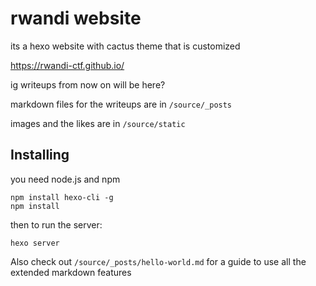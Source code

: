 # rwandi website

its a hexo website with cactus theme that is customized

https://rwandi-ctf.github.io/

ig writeups from now on will be here?

markdown files for the writeups are in `/source/_posts`

images and the likes are in `/source/static`

## Installing

you need node.js and npm

```
npm install hexo-cli -g
npm install
```

then to run the server:

```
hexo server
```

Also check out `/source/_posts/hello-world.md` for a guide to use all the extended markdown features